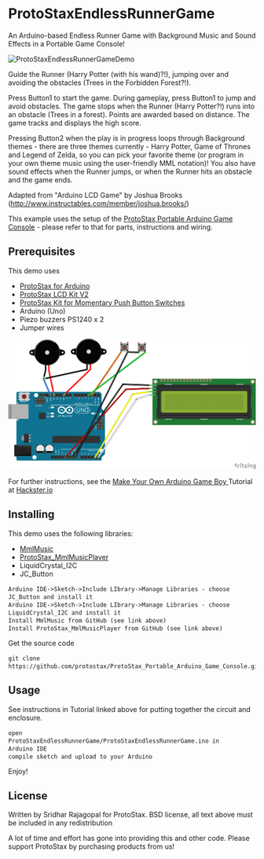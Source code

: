 # ProtoStaxEndlessRunnerGame

An Arduino-based Endless Runner Game with Background Music and Sound
Effects in a Portable Game Console!

![ProtoStaxEndlessRunnerGameDemo](ProtoStaxEndlessRunnerGameDemo.gif)

Guide the Runner (Harry Potter (with his wand)?!), jumping over and
avoiding the obstacles (Trees in the Forbidden Forest?!).

Press Button1 to start the game. During gameplay, press Button1 to jump
and avoid obstacles. The game stops when the Runner (Harry Potter?!) runs into an obstacle (Trees in a forest). 
Points are awarded based on distance. The game tracks and displays the
high score.

Pressing Button2 when the play is in progress loops through Background themes - there are 
three themes currently - Harry Potter, Game of Thrones and Legend of
Zelda, so you can pick your favorite theme (or program in your own
theme music using the user-friendly MML notation)! You also have sound effects
when the Runner jumps, or when the Runner hits an obstacle and the game ends. 

Adapted from "Arduino LCD Game" by Joshua Brooks
(http://www.instructables.com/member/joshua.brooks/)

This example uses the setup of the [ProtoStax Portable Arduino Game
Console](https://github.com/protostax/ProtoStax_Portable_Arduino_Game_Console) - please refer to that for parts, instructions and wiring.


## Prerequisites

This demo uses
* [ProtoStax for Arduino](https://www.protostax.com/products/protostax-for-arduino)
* [ProtoStax LCD Kit V2](https://www.protostax.com/products/protostax-lcd-kit-v2)
* [ProtoStax Kit for Momentary Push Button Switches](https://www.protostax.com/products/protostax-kit-for-momentary-push-button-switches)
* Arduino (Uno)
* Piezo buzzers PS1240 x 2
* Jumper wires

![ProtoStax_Arduino_Game_Boy_bb](ProtoStax_Arduino_Game_Boy_bb.png)

For further instructions, see the [Make Your Own Arduino Game Boy
](https://www.hackster.io/sridhar-rajagopal/make-your-own-arduino-game-boy-7a6019) Tutorial at [Hackster.io](https://www.hackster.io/sridhar-rajagopal/make-your-own-arduino-game-boy-7a6019)

## Installing

This demo uses the following libraries:

* [MmlMusic](https://github.com/maxint-rd/MmlMusic)
* [ProtoStax_MmlMusicPlayer](https://github.com/protostax/ProtoStax_MmlMusicPlayer)
* LiquidCrystal_I2C
* JC_Button

```
Arduino IDE->Sketch->Include LIbrary->Manage Libraries - choose
JC_Button and install it
Arduino IDE->Sketch->Include LIbrary->Manage Libraries - choose
LiquidCrystal_I2C and install it
Install MmlMusic from GitHub (see link above)
Install ProtoStax_MmlMusicPlayer from GitHub (see link above)
```

Get the source code
```
git clone https://github.com/protostax/ProtoStax_Portable_Arduino_Game_Console.git
```

## Usage

See instructions in Tutorial linked above for putting together the circuit and
enclosure. 

```
open
ProtoStaxEndlessRunnerGame/ProtoStaxEndlessRunnerGame.ino in
Arduino IDE
compile sketch and upload to your Arduino
```

Enjoy!

## License

Written by Sridhar Rajagopal for ProtoStax. BSD license, all text above must be included in any redistribution

A lot of time and effort has gone into providing this and other code. Please support ProtoStax by purchasing products from us!

